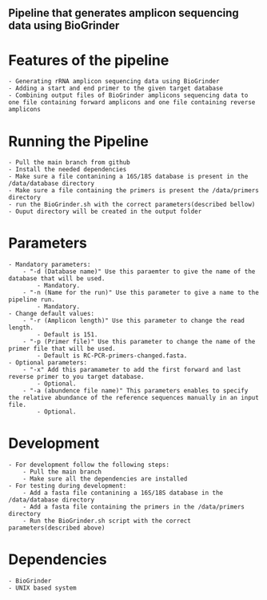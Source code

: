 ## Pipeline that generates amplicon sequencing data using BioGrinder

# Features of the pipeline
    - Generating rRNA amplicon sequencing data using BioGrinder
    - Adding a start and end primer to the given target database
    - Combining output files of BioGrinder amplicons sequencing data to one file containing forward amplicons and one file containing reverse amplicons

# Running the Pipeline
    - Pull the main branch from github
    - Install the needed dependencies
    - Make sure a file contanining a 16S/18S database is present in the /data/database directory
    - Make sure a file containing the primers is present the /data/primers directory
    - run the BioGrinder.sh with the correct parameters(described bellow)
    - Ouput directory will be created in the output folder

# Parameters
    - Mandatory parameters:
        - "-d (Database name)" Use this paraemter to give the name of the database that will be used. 
            - Mandatory.
        - "-n (Name for the run)" Use this parameter to give a name to the pipeline run.
            - Mandatory.
    - Change default values:
        - "-r (Amplicon length)" Use this parameter to change the read length. 
            - Default is 151.
        - "-p (Primer file)" Use this parameter to change the name of the primer file that will be used.
            - Default is RC-PCR-primers-changed.fasta.
    - Optional parameters:
        - "-x" Add this paramameter to add the first forward and last reverse primer to you target database.
            - Optional.
        - "-a (abundence file name)" This parameters enables to specify the relative abundance of the reference sequences manually in an input file.
            - Optional.

# Development
    - For development follow the following steps:
        - Pull the main branch
        - Make sure all the dependencies are installed
    - For testing during development:
        - Add a fasta file contanining a 16S/18S database in the /data/database directory
        - Add a fasta file containing the primers in the /data/primers directory
        - Run the BioGrinder.sh script with the correct parameters(described above)

# Dependencies
    - BioGrinder
    - UNIX based system